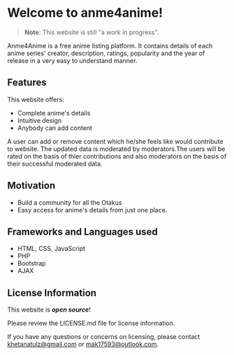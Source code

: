 # Welcome to anme4anime!

> **Note**: This website is still "a work in progress".

Anme4Anime is a free anime listing platform. It contains details of each anime series' creator, description, ratings, popularity and the year of release in a very easy to understand manner.

## Features
This website offers:

-  Complete anime's details
-  Intuitive design
- Anybody can add content

A user can add or remove content which he/she feels like would contribute to website. The updated data is moderated by moderators.The users will be rated on the basis of thier contributions and also moderators on the basis of their successful moderated data.

## Motivation
- Build a community for all the Otakus
- Easy access for anime's details from just one place.

##  Frameworks and Languages used

- HTML, CSS, JavaScript
- PHP
- Bootstrap
- AJAX
 
## License Information

This website is  _**open source**_!

Please review the LICENSE.md file for license information.

If you have any questions or concerns on licensing, please contact  [khetanatulz@gmail.com](mailto:khetanatulz@gmail.com) or [mak17593@outlook.com](mailto:mak17593@outlook.com).